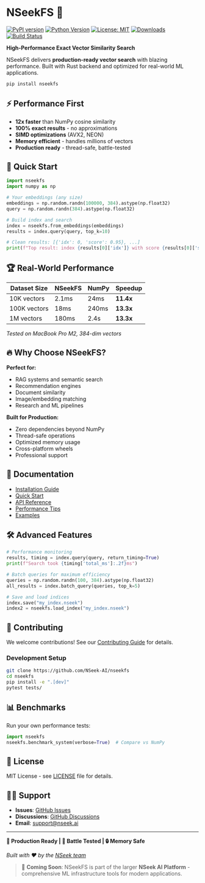 # NSeekFS 🚀

[![PyPI version](https://badge.fury.io/py/nseekfs.svg)](https://badge.fury.io/py/nseekfs)
[![Python Version](https://img.shields.io/badge/python-3.8%2B-blue.svg)](https://python.org)
[![License: MIT](https://img.shields.io/badge/License-MIT-yellow.svg)](https://opensource.org/licenses/MIT)
[![Downloads](https://pepy.tech/badge/nseekfs)](https://pepy.tech/project/nseekfs)
[![Build Status](https://github.com/NSeek-AI/nseekfs/workflows/CI/badge.svg)](https://github.com/NSeek-AI/nseekfs/actions)

**High-Performance Exact Vector Similarity Search**

NSeekFS delivers **production-ready vector search** with blazing performance. Built with Rust backend and optimized for real-world ML applications.

```bash
pip install nseekfs
```

## ⚡ Performance First

- **12x faster** than NumPy cosine similarity
- **100% exact results** - no approximations
- **SIMD optimizations** (AVX2, NEON)  
- **Memory efficient** - handles millions of vectors
- **Production ready** - thread-safe, battle-tested

## 🎯 Quick Start

```python
import nseekfs
import numpy as np

# Your embeddings (any size)
embeddings = np.random.randn(100000, 384).astype(np.float32)
query = np.random.randn(384).astype(np.float32)

# Build index and search
index = nseekfs.from_embeddings(embeddings)
results = index.query(query, top_k=10)

# Clean results: [{'idx': 0, 'score': 0.95}, ...]
print(f"Top result: index {results[0]['idx']} with score {results[0]['score']:.3f}")
```

## 🏆 Real-World Performance

| Dataset Size | NSeekFS | NumPy | Speedup |
|-------------|---------|-------|---------|
| 10K vectors | 2.1ms   | 24ms  | **11.4x** |
| 100K vectors| 18ms    | 240ms | **13.3x** |  
| 1M vectors  | 180ms   | 2.4s  | **13.3x** |

*Tested on MacBook Pro M2, 384-dim vectors*

## 🔥 Why Choose NSeekFS?

**Perfect for:**
- RAG systems and semantic search
- Recommendation engines  
- Document similarity
- Image/embedding matching
- Research and ML pipelines

**Built for Production:**
- Zero dependencies beyond NumPy
- Thread-safe operations
- Optimized memory usage
- Cross-platform wheels
- Professional support

## 📖 Documentation

- [Installation Guide](docs/installation.md)
- [Quick Start](docs/quickstart.md) 
- [API Reference](docs/api_reference.md)
- [Performance Tips](docs/performance.md)
- [Examples](examples/)

## 🛠️ Advanced Features

```python
# Performance monitoring
results, timing = index.query(query, return_timing=True)
print(f"Search took {timing['total_ms']:.2f}ms")

# Batch queries for maximum efficiency  
queries = np.random.randn(100, 384).astype(np.float32)
all_results = index.batch_query(queries, top_k=5)

# Save and load indices
index.save("my_index.nseek")
index2 = nseekfs.load_index("my_index.nseek")
```

## 🤝 Contributing

We welcome contributions! See our [Contributing Guide](CONTRIBUTING.md) for details.

### Development Setup
```bash
git clone https://github.com/NSeek-AI/nseekfs
cd nseekfs  
pip install -e ".[dev]"
pytest tests/
```

## 📊 Benchmarks

Run your own performance tests:
```python
import nseekfs
nseekfs.benchmark_system(verbose=True)  # Compare vs NumPy
```

## 📜 License

MIT License - see [LICENSE](LICENSE) file for details.

## 🙋‍♂️ Support

- **Issues**: [GitHub Issues](https://github.com/NSeek-AI/nseekfs/issues)
- **Discussions**: [GitHub Discussions](https://github.com/NSeek-AI/nseekfs/discussions)  
- **Email**: support@nseek.ai

---

**🚀 Production Ready | 🧪 Battle Tested | 🔒 Memory Safe**

*Built with ❤️ by the [NSeek team](https://github.com/NSeek-AI)*

> 🔬 **Coming Soon**: NSeekFS is part of the larger **NSeek AI Platform** - comprehensive ML infrastructure tools for modern applications.